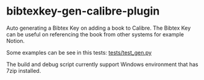 # bibtexkey-gen-calibre-plugin
Auto generating a Bibtex Key on adding a book to Calibre. The Bibtex Key can be useful on referencing the book from other systems for example Notion.

Some examples can be see in this tests: [tests/test_gen.py](tests/test_gen.py)

The build and debug script currently support Windows environment that has 7zip installed.